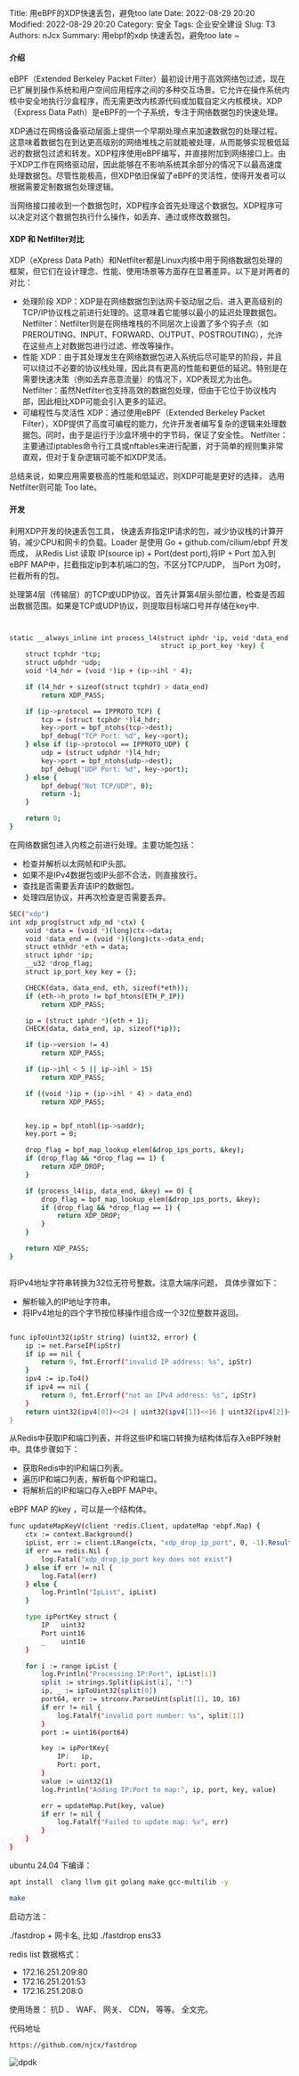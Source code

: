 Title: 用eBPF的XDP快速丢包，避免too late
Date: 2022-08-29 20:20
Modified: 2022-08-29 20:20
Category: 安全
Tags: 企业安全建设
Slug: T3
Authors: nJcx
Summary: 用ebpf的xdp 快速丢包，避免too late ~


#### 介绍

eBPF（Extended Berkeley Packet Filter）最初设计用于高效网络包过滤，现在已扩展到操作系统和用户空间应用程序之间的多种交互场景。它允许在操作系统内核中安全地执行沙盒程序，而无需更改内核源代码或加载自定义内核模块。XDP（Express Data Path）是eBPF的一个子系统，专注于网络数据包的快速处理。

XDP通过在网络设备驱动层面上提供一个早期处理点来加速数据包的处理过程。这意味着数据包在到达更高级别的网络堆栈之前就能被处理，从而能够实现极低延迟的数据包过滤和转发。XDP程序使用eBPF编写，并直接附加到网络接口上。由于XDP工作在网络驱动层，因此能够在不影响系统其余部分的情况下以最高速度处理数据包。尽管性能极高，但XDP依旧保留了eBPF的灵活性，使得开发者可以根据需要定制数据包处理逻辑。

当网络接口接收到一个数据包时，XDP程序会首先处理这个数据包。XDP程序可以决定对这个数据包执行什么操作，如丢弃、通过或修改数据包。



#### XDP 和 Netfilter对比

XDP（eXpress Data Path）和Netfilter都是Linux内核中用于网络数据包处理的框架，但它们在设计理念、性能、使用场景等方面存在显著差异。以下是对两者的对比：

-  处理阶段
XDP：XDP是在网络数据包到达网卡驱动层之后、进入更高级别的TCP/IP协议栈之前进行处理的。这意味着它能够以最小的延迟处理数据包。
Netfilter：Netfilter则是在网络堆栈的不同层次上设置了多个钩子点（如PREROUTING、INPUT、FORWARD、OUTPUT、POSTROUTING），允许在这些点上对数据包进行过滤、修改等操作。
-  性能
XDP：由于其处理发生在网络数据包进入系统后尽可能早的阶段，并且可以绕过不必要的协议栈处理，因此具有更高的性能和更低的延迟。特别是在需要快速决策（例如丢弃恶意流量）的情况下，XDP表现尤为出色。
Netfilter：虽然Netfilter也支持高效的数据包处理，但由于它位于协议栈内部，因此相比XDP可能会引入更多的延迟。
-  可编程性与灵活性
XDP：通过使用eBPF（Extended Berkeley Packet Filter），XDP提供了高度可编程的能力，允许开发者编写复杂的逻辑来处理数据包。同时，由于是运行于沙盒环境中的字节码，保证了安全性。
Netfilter：主要通过iptables命令行工具或nftables来进行配置，对于简单的规则集非常直观，但对于复杂逻辑可能不如XDP灵活。

总结来说，如果应用需要极高的性能和低延迟，则XDP可能是更好的选择， 选用Netfilter则可能 Too late。


#### 开发


利用XDP开发的快速丢包工具， 快速丢弃指定IP请求的包，减少协议栈的计算开销，减少CPU和网卡的负载。Loader 是使用 Go + github.com/cilium/ebpf 开发而成， 从Redis List 读取 IP(source ip) + Port(dest port),将IP + Port 加入到eBPF MAP中，拦截指定ip到本机端口的包，不区分TCP/UDP， 当Port 为0时，拦截所有的包。



处理第4层（传输层）的TCP或UDP协议。首先计算第4层头部位置，检查是否超出数据范围。如果是TCP或UDP协议，则提取目标端口号并存储在key中.

```bash


static __always_inline int process_l4(struct iphdr *ip, void *data_end,
                                      struct ip_port_key *key) {
    struct tcphdr *tcp;
    struct udphdr *udp;
    void *l4_hdr = (void *)ip + (ip->ihl * 4);

    if (l4_hdr + sizeof(struct tcphdr) > data_end)
        return XDP_PASS;

    if (ip->protocol == IPPROTO_TCP) {
        tcp = (struct tcphdr *)l4_hdr;
        key->port = bpf_ntohs(tcp->dest);
        bpf_debug("TCP Port: %d", key->port);
    } else if (ip->protocol == IPPROTO_UDP) {
        udp = (struct udphdr *)l4_hdr;
        key->port = bpf_ntohs(udp->dest);
        bpf_debug("UDP Port: %d", key->port);
    } else {
        bpf_debug("Not TCP/UDP", 0);
        return -1;
    }

    return 0;
}

```

在网络数据包进入内核之前进行处理。主要功能包括：

- 检查并解析以太网帧和IP头部。
- 如果不是IPv4数据包或IP头部不合法，则直接放行。
- 查找是否需要丢弃该IP的数据包。
- 处理四层协议，并再次检查是否需要丢弃。

```bash
SEC("xdp")
int xdp_prog(struct xdp_md *ctx) {
    void *data = (void *)(long)ctx->data;
    void *data_end = (void *)(long)ctx->data_end;
    struct ethhdr *eth = data;
    struct iphdr *ip;
    __u32 *drop_flag;
    struct ip_port_key key = {};

    CHECK(data, data_end, eth, sizeof(*eth));
    if (eth->h_proto != bpf_htons(ETH_P_IP))
        return XDP_PASS;

    ip = (struct iphdr *)(eth + 1);
    CHECK(data, data_end, ip, sizeof(*ip));

    if (ip->version != 4)
        return XDP_PASS;

    if (ip->ihl < 5 || ip->ihl > 15)
        return XDP_PASS;

    if ((void *)ip + (ip->ihl * 4) > data_end)
        return XDP_PASS;


    key.ip = bpf_ntohl(ip->saddr);
    key.port = 0;

    drop_flag = bpf_map_lookup_elem(&drop_ips_ports, &key);
    if (drop_flag && *drop_flag == 1) {
        return XDP_DROP;
    }

    if (process_l4(ip, data_end, &key) == 0) {
        drop_flag = bpf_map_lookup_elem(&drop_ips_ports, &key);
        if (drop_flag && *drop_flag == 1) {
            return XDP_DROP;
        }
    }

    return XDP_PASS;
}



```

将IPv4地址字符串转换为32位无符号整数。注意大端序问题， 具体步骤如下：

- 解析输入的IP地址字符串。
- 将IPv4地址的四个字节按位移操作组合成一个32位整数并返回。

```bash

func ipToUint32(ipStr string) (uint32, error) {
	ip := net.ParseIP(ipStr)
	if ip == nil {
		return 0, fmt.Errorf("invalid IP address: %s", ipStr)
	}
	ipv4 := ip.To4()
	if ipv4 == nil {
		return 0, fmt.Errorf("not an IPv4 address: %s", ipStr)
	}
	return uint32(ipv4[0])<<24 | uint32(ipv4[1])<<16 | uint32(ipv4[2])<<8 | uint32(ipv4[3]), nil
}

```

从Redis中获取IP和端口列表，并将这些IP和端口转换为结构体后存入eBPF映射中。具体步骤如下：

- 获取Redis中的IP和端口列表。
- 遍历IP和端口列表，解析每个IP和端口。
- 将解析后的IP和端口存入eBPF MAP中。

eBPF MAP 的key ，可以是一个结构体。


```bash
func updateMapKeyV(client *redis.Client, updateMap *ebpf.Map) {
	ctx := context.Background()
	ipList, err := client.LRange(ctx, "xdp_drop_ip_port", 0, -1).Result()
	if err == redis.Nil {
		log.Fatal("xdp_drop_ip_port key does not exist")
	} else if err != nil {
		log.Fatal(err)
	} else {
		log.Println("IpList", ipList)
	}

	type ipPortKey struct {
		IP   uint32
		Port uint16
		_    uint16
	}

	for i := range ipList {
		log.Println("Processing IP:Port", ipList[i])
		split := strings.Split(ipList[i], ":")
		ip, _ := ipToUint32(split[0])
		port64, err := strconv.ParseUint(split[1], 10, 16)
		if err != nil {
			log.Fatalf("invalid port number: %s", split[1])
		}
		port := uint16(port64)

		key := ipPortKey{
			IP:   ip,
			Port: port,
		}
		value := uint32(1)
		log.Println("Adding IP:Port to map:", ip, port, key, value)

		err = updateMap.Put(key, value)
		if err != nil {
			log.Fatalf("Failed to update map: %v", err)
		}
	}
}


```

ubuntu 24.04 下编译：

```bash
apt install  clang llvm git golang make gcc-multilib -y

make

```
启动方法：

./fastdrop  + 网卡名, 比如 ./fastdrop  ens33

redis list 数据格式：

- 172.16.251.209:80
- 172.16.251.201:53
- 172.16.251.208:0


使用场景： 抗D 、 WAF、 网关、 CDN， 等等。 全文完。

代码地址

```bash
https://github.com/njcx/fastdrop

```

![dpdk](../images/imgxdp.png)